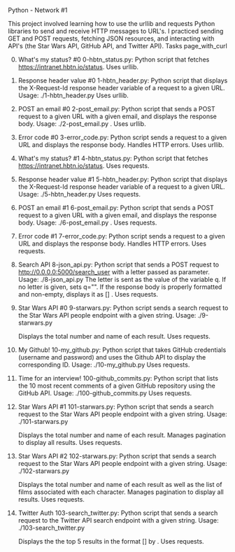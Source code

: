 Python - Network #1

This project involved learning how to use the urllib and requests Python libraries to send and receive HTTP messages to URL's. I practiced sending GET and POST requests, fetching JSON resources, and interacting with API's (the Star Wars API, GitHub API, and Twitter API). Tasks page_with_curl

0. What's my status? #0
    0-hbtn_status.py: Python script that fetches https://intranet.hbtn.io/status.
    Uses urllib.

1. Response header value #0
    1-hbtn_header.py: Python script that displays the X-Request-Id response header variable of a request to a given URL.
    Usage: ./1-hbtn_header.py <URL>
        Uses urllib.

2. POST an email #0
    2-post_email.py: Python script that sends a POST request to a given URL with a given email, and displays the response body.
    Usage: ./2-post_email.py <URL> <email>.
        Uses urllib.

3. Error code #0
    3-error_code.py: Python script sends a request to a given URL and displays the response body.
    Handles HTTP errors.
        Uses urllib.

4. What's my status? #1
    4-hbtn_status.py: Python script that fetches https://intranet.hbtn.io/status.
    Uses requests.

5. Response header value #1
    5-hbtn_header.py: Python script that displays the X-Request-Id response header variable of a request to a given URL.
    Usage: ./5-hbtn_header.py <URL>
        Uses requests.

6. POST an email #1
    6-post_email.py: Python script that sends a POST request to a given URL with a given email, and displays the response body.
    Usage: ./6-post_email.py <URL> <email>.
        Uses requests.

7. Error code #1
    7-error_code.py: Python script sends a request to a given URL and displays the response body.
    Handles HTTP errors.
        Uses requests.

8. Search API
    8-json_api.py: Python script that sends a POST request to http://0.0.0.0:5000/search_user with a letter passed as parameter.
    Usage: ./8-json_api.py <letter>
        The letter is sent as the value of the variable q.
        If no letter is given, sets q="".
        If the response body is properly formatted and non-empty, displays it as [<id>] <name>.
    Uses requests.

9. Star Wars API #0
    9-starwars.py: Python script sends a search request to the Star Wars API people endpoint with a given string.
    Usage: ./9-starwars.py <search string>
        Displays the total number and name of each result.
        Uses requests.

10. My Github!
    10-my_github.py: Python script that takes GitHub credentials (username and password) and uses the Github API to display the corresponding ID.
    Usage: ./10-my_github.py <username> <password>
        Uses requests.

11. Time for an interview!
    100-github_commits.py: Python script that lists the 10 most recent comments of a given GitHub repository using the GitHub API.
    Usage: ./100-github_commits.py <repository name> <owner name>
        Uses requests.

12. Star Wars API #1
    101-starwars.py: Python script that sends a search request to the Star Wars API people endpoint with a given string.
    Usage: ./101-starwars.py <search string>
        Displays the total number and name of each result.
        Manages pagination to display all results.
        Uses requests.

13. Star Wars API #2
    102-starwars.py: Python script that sends a search request to the Star Wars API people endpoint with a given string.
    Usage: ./102-starwars.py <search string>
        Displays the total number and name of each result as well as the list of films associated with each character.
        Manages pagination to display all results.
        Uses requests.

14. Twitter Auth
    103-search_twitter.py: Python script that sends a search request to the Twitter API search endpoint with a given string.
    Usage: ./103-search_twitter.py <consumer key> <consumer secret> <search string>
        Displays the the top 5 results in the format [<Tweet ID>] <Tweet text> by <Tweet owner name>.
    Uses requests.

